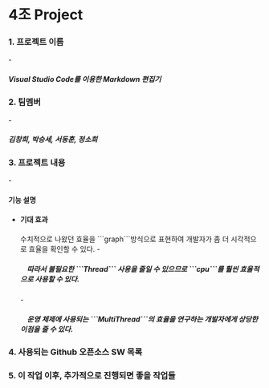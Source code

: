# 4조 Project
<H3>1. 프로젝트 이름</H3>
- <H5>Visual Studio Code를 이용한 Markdown 편집기</H5>

<H3>2. 팀멤버</H3>
- <H5>김창희, 박승세, 서동훈, 정소희</H5>

<H3>3. 프로젝트 내용</H3>
- <H4>기능 설명</H4>
    
- <H4>기대 효과</H4>
   수치적으로 나왔던 효율을 ```graph```방식으로 표현하여 개발자가 좀 더 시각적으로 효율을 확인할 수 있다.</H5>
    - <H5>&nbsp;&nbsp;&nbsp;&nbsp;따라서 불필요한 ```Thread``` 사용을 줄일 수 있으므로 ```cpu```를 훨씬 효율적으로 사용할 수 있다.</H5>
    - <H5>&nbsp;&nbsp;&nbsp;&nbsp;운영 체제에 사용되는 ```MultiThread```의 효율을 연구하는 개발자에게 상당한 이점을 줄 수 있다.</H5>




<H3>4. 사용되는 Github 오픈소스 SW 목록</H3>




<H3>5. 이 작업 이후, 추가적으로 진행되면 좋을 작업들</H3>

